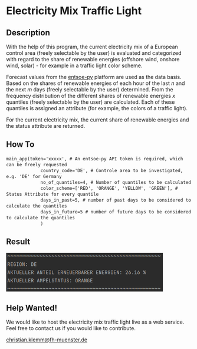 # Electricity Mix Traffic Light

## Description
With the help of this program, the current electricity mix of a European control area (freely selectable by the user) is evaluated and categorized with regard to the share of renewable energies (offshore wind, onshore wind, solar) - for example in a traffic light color scheme.

Forecast values from the [entsoe-py](https://github.com/EnergieID/entsoe-py) platform are used as the data basis. Based on the shares of renewable energies of each hour of the last _n_ and the next _m_ days (freely selectable by the user) determined. From the frequency distribution of the different shares of renewable energies _x_ quantiles (freely selectable by the user) are calculated. Each of these quantiles is assigned an attribute (for example, the colors of a traffic light). 

For the current electricity mix, the current share of renewable energies and the status attribute are returned.

## How To
```
main_app(token='xxxxx', # An entsoe-py API token is required, which can be freely requested
             country_code='DE', # Controle area to be investigated, e.g. 'DE' for Germany
             no_of_quantiles=4, # Number of quantiles to be calculated
             color_scheme=['RED', 'ORANGE', 'YELLOW', 'GREEN'], # Status Attribute for every quantile
             days_in_past=5, # number of past days to be considered to calculate the quantiles
             days_in_future=5 # number of future days to be considered to calculate the quantiles
             )

```

## Result

![Result Output](/images/output.png)

## Help Wanted!

We would like to host the electricity mix traffic light live as a web service. Feel free to contact us if you would like to contribute.

christian.klemm@fh-muenster.de
